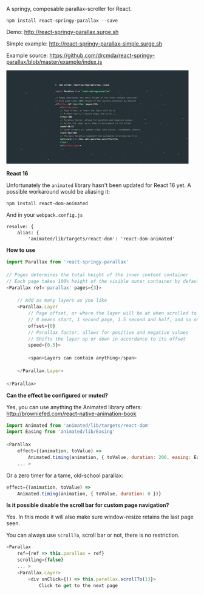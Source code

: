 A springy, composable parallax-scroller for React.

    npm install react-springy-parallax --save

Demo: http://react-springy-parallax.surge.sh

Simple example: http://react-springy-parallax-simple.surge.sh

Example source: https://github.com/drcmda/react-springy-parallax/blob/master/example/index.js

![intro](intro.gif)

<b>React 16</b>

Unfortunately the `animated` library hasn't been updated for React 16 yet. A possible workaround would be aliasing it:

    npm install react-dom-animated

And in your `webpack.config.js`

    resolve: {
        alias: {
            'animated/lib/targets/react-dom': 'react-dom-animated'

<b>How to use</b>

```js
import Parallax from 'react-springy-parallax'

// Pages determines the total height of the inner content container
// Each page takes 100% height of the visible outer container by default
<Parallax ref='parallax' pages={3}>

    // Add as many layers as you like
    <Parallax.Layer
        // Page offset, or where the layer will be at when scrolled to
        // 0 means start, 1 second page, 1.5 second and half, and so on ...
        offset={0}
        // Parallax factor, allows for positive and negative values
        // Shifts the layer up or down in accordance to its offset
        speed={0.5}>

        <span>Layers can contain anything</span>

    </Parallax.Layer>

</Parallax>
```

<b>Can the effect be configured or muted?</b>

Yes, you can use anything the Animated library offers: http://browniefed.com/react-native-animation-book

```js
import Animated from 'animated/lib/targets/react-dom'
import Easing from 'animated/lib/Easing'

<Parallax
    effect={(animation, toValue) =>
        Animated.timing(animation, { toValue, duration: 200, easing: Easing.elastic(2) })}
    ... >
```

Or a zero timer for a tame, old-school parallax:

```js
effect={(animation, toValue) =>
    Animated.timing(animation, { toValue, duration: 0 })}
```

<b>Is it possible disable the scroll bar for custom page navigation?</b>

Yes. In this mode it will also make sure window-resize retains the last page seen.

You can always use `scrollTo`, scroll bar or not, there is no restriction.

```js
<Parallax
    ref={ref => this.parallax = ref}
    scrolling={false}
    ... >
    <Parallax.Layer>
        <div onClick={() => this.parallax.scrollTo(1)}>
            Click to get to the next page
```

